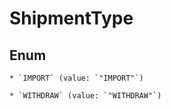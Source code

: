 
# ShipmentType

## Enum


    * `IMPORT` (value: `"IMPORT"`)

    * `WITHDRAW` (value: `"WITHDRAW"`)



